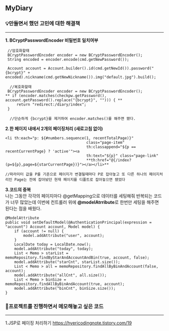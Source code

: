 ## MyDiary 

### 💡만들면서 했던 고민에 대한 해결책
-----

**1. BCryptPasswordEncoder 비밀번호 일치여부**
```
 //암호화할때
 BCryptPasswordEncoder encoder = new BCryptPasswordEncoder();
 String encoded = encoder.encode(cmd.getNewPassword());
 
 Account account = Account.builder().id(cmd.getNewId()).password("{bcrypt}" + encoded).nickname(cmd.getNewNickname()).img("default.jpg").build();

  //복호화할때
 BCryptPasswordEncoder encoder = new BCryptPasswordEncoder();
** if (encoder.matches(checkpw.getPassword(), account.getPassword().replace("{bcrypt}", ""))) { **
     return "redirect:/diary/index";
 }

  //단순하게 {bcrypt}를 제거하여 encoder.matches()를 해주면 됐다.
```

**2.한 페이지 내에서 2개의 페이징처리 (새로고침 없이)**
```
<li th:each="p: ${#numbers.sequence(1, recentTotalPage)}" 
									class="page-item"
									th:classappend="${p == recentCurrentPage} ? 'active'"><a 
									th:text="${p}" class="page-link" 
									**th:href="@{/index?(p=${p},page=${starCurrentPage})}"></a></li>**

//파라미터 값을 P를 기준으로 페이지가 변결될때마다 P로 잡아놓고 또 다른 하나의 페이지처리인 Page는 전에 잡아놨던 현재 페이지를 디폴트로 잡아놓으면 됐었다
```

**3.코드의 중복**
<br>
나는 그동안 각각의 페이지마다 @getMapping으로 데이터를 세팅해줘 반복되는 코드가 너무 많았는데
이번에 컨트롤러 위에 **@modelAtrribute**로 한번만 세팅을 해주면 된다는 점을 배웠다.

```
@ModelAttribute
public void setDefaultModel(@AuthenticationPrincipal(expression = "account") Account account, Model model) {
    if (account != null) {
        model.addAttribute("user", account);
    }
    LocalDate today = LocalDate.now();
    model.addAttribute("today", today);
    List < Memo > starList = memoRepository.findByStarAndAccountAndBin(true, account, false);
    model.addAttribute("starCnt", starList.size());
    List < Memo > all = memoRepository.findAllByBinAndAccount(false, account);
    model.addAttribute("allCnt", all.size());
    List < Memo > binSize = memoRepository.findAllByBinAndAccount(true, account);
    model.addAttribute("binCnt", binSize.size());
}
```

### 📄프로젝트를 진행하면서 메모해놓고 싶은 코드
-----
1.JSP로 페이징 처리하기 
<https://hyericodingnote.tistory.com/19>


